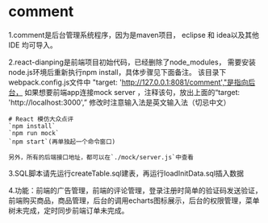 # comment

1.comment是后台管理系统程序，因为是maven项目，
	eclipse 和 idea以及其他IDE 均可导入。
	
2.react-dianping是前端项目初始代码，已经删除了node_modules，
	需要安装node.js环境后重新执行npm install，具体步骤见下面备注。
	该目录下webpack.config.js文件中 "target: 'http://127.0.0.1:8081/comment',"是指向后台，
	如果想要前端app连接mock server ，注释该句，放出上面的“target: 'http://localhost:3000',”
	修改时注意输入法是英文输入法（切忌中文）
	
	# React 模仿大众点评
	`npm install`
	`npm run mock`
	`npm start`(再单独起一个命令窗口)

	另外，所有的后端接口地址，都可以在`./mock/server.js`中查看
	
3.SQL脚本请先运行createTable.sql建表，再运行loadInitData.sql插入数据
	
4.功能：前端的广告管理，前端的评论管理，登录注册时简单的验证码发送验证，前端购买商品，商品管理，后台的调用echarts图标展示，后台的权限管理，菜单树未完成，定时同步前端订单未完成。
